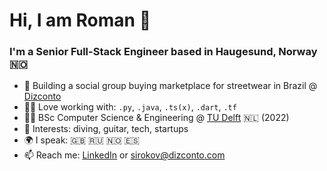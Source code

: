 # Hi, I am Roman 👋
### I'm a Senior Full-Stack Engineer based in Haugesund, Norway 🇳🇴
- 👕 Building a social group buying marketplace for streetwear in Brazil @ [Dizconto](https://instagram.com/dizconto)
- 👨‍💻 Love working with: `.py`, `.java`, `.ts(x)`, `.dart`, `.tf`
- 👨‍🎓 BSc Computer Science & Engineering @ [TU Delft](https://tudelft.nl/en) 🇳🇱 (2022)
- 💙 Interests: diving, guitar, tech, startups
- 🌍 I speak: 🇬🇧 🇷🇺 🇳🇴 🇪🇸
- 📫 Reach me: [LinkedIn](https://linkedin.com/in/RSirokov) or [sirokov@dizconto.com](mailto:sirokov@dizconto.com)
